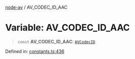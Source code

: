 [node-av](../globals.md) / AV\_CODEC\_ID\_AAC

# Variable: AV\_CODEC\_ID\_AAC

> `const` **AV\_CODEC\_ID\_AAC**: [`AVCodecID`](../type-aliases/AVCodecID.md)

Defined in: [constants.ts:436](https://github.com/seydx/av/blob/f8631fc881b394300b1479f511d55cf1c370a87f/src/constants/constants.ts#L436)
